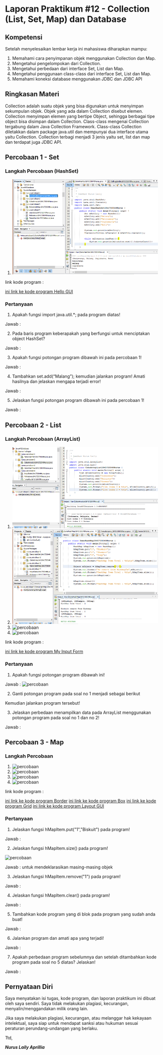 # Laporan Praktikum #12 - Collection (List, Set, Map) dan Database

## Kompetensi

Setelah menyelesaikan lembar kerja ini mahasiswa diharapkan mampu:
1.  Memahami cara penyimpanan objek menggunakan Collection dan Map.
2.  Mengetahui pengelompokan dari Collection.
3.  Mengetahui perbedaan dari interface Set, List dan Map.
4.  Mengetahui penggunaan class-class dari interface Set, List dan Map.
5.  Memahami koneksi database menggunakan JDBC dan JDBC API

## Ringkasan Materi

Collection adalah suatu objek yang bisa digunakan untuk menyimpan sekumpulan objek. Objek yang ada dalam Collection disebut elemen. Collection menyimpan elemen yang bertipe 
Object, sehingga berbagai tipe object  bisa disimpan dalam Collection. Class-class mengenai 
Collection tergabung dalam Java Collection Framework. Class-class Collection diletakkan 
dalam package java.util dan mempunyai dua interface utama yaitu Collection. Collection terbagi menjadi 3 jenis yaitu set, list dan map dan terdapat juga JDBC API.

##  Percobaan 1 - Set

### Langkah Percobaan (HashSet)

1. ![percobaan](img/1.PNG)

link kode program : 

[ini link ke kode program Hello GUI](../../src/12_GUI/HelloGui1841720049Nurus.java)

### Pertanyaan

1.  Apakah fungsi import java.util.*; pada program diatas!

Jawab :

2.  Pada baris program keberapakah yang berfungsi untuk menciptakan object HashSet?

Jawab :

3.  Apakah fungsi potongan program dibawah ini pada percobaan 1! 

Jawab :

4.  Tambahkan set.add(“Malang”); kemudian jalankan program! Amati hasilnya dan jelaskan mengapa terjadi error!

Jawab :

5.  Jelaskan fungsi potongan program dibawah ini pada percobaan 1!

Jawab :

## Percobaan 2 - List

### Langkah Percobaan (ArrayList)

1. ![percobaan](img/2.PNG)
2. ![percobaan](img/3.PNG)
3. ![percobaan](img/4.PNG)
4. ![percobaan](img/5.PNG)

link kode program : 

[ini link ke kode program My Input Form](../../src/11_GUI/MyInputForm1841720049Nurus.java)

### Pertanyaan 
1.  Apakah fungsi potongan program dibawah ini!

Jawab : ![percobaan](img/6.PNG)

2. Ganti potongan program pada soal no 1 menjadi sebagai berikut

Kemudian jalankan program tersebut!

3. Jelaskan perbedaan menampilkan data pada ArrayList menggunakan potongan program pada soal no 1 dan no 2!

Jawab :

## Percobaan 3 - Map
### Langkah Percobaan 

1. ![percobaan](img/7.PNG)
2. ![percobaan](img/8.PNG)
3. ![percobaan](img/9.PNG)
4. ![percobaan](img/10.PNG)

link kode program : 

[ini link ke kode program Border](../../src/11_GUI/Border1841720049Nurus.java)
[ini link ke kode program Box](../../src/11_GUI/Box1841720049Nurus.java)
[ini link ke kode program Grid](../../src/11_GUI/Grid1841720049Nurus.java)
[ini link ke kode program Layout GUI](../../src/11_GUI/LayoutGUI1841720049Nurus.java)

### Pertanyaan 

1. Jelaskan fungsi hMapItem.put("1","Biskuit") pada program!

Jawab :

2. Jelaskan fungsi hMapItem.size() pada program!

![percobaan](img/11.PNG)

Jawab : untuk mendeklarasikan masing-masing objek 

3. Jelaskan fungsi hMapItem.remove("1") pada program!

Jawab :

4. Jelaskan fungsi hMapItem.clear() pada program!

Jawab :

5. Tambahkan kode program yang di blok pada program yang sudah anda buat!

Jawab :

6. Jalankan program dan amati apa yang terjadi! 

Jawab :

7. Apakah perbedaan program sebelumnya dan setelah ditambahkan kode program pada soal no 5 diatas? Jelaskan!

Jawab :


## Pernyataan Diri

Saya menyatakan isi tugas, kode program, dan laporan praktikum ini dibuat oleh saya sendiri. Saya tidak melakukan plagiasi, kecurangan, menyalin/menggandakan milik orang lain.

Jika saya melakukan plagiasi, kecurangan, atau melanggar hak kekayaan intelektual, saya siap untuk mendapat sanksi atau hukuman sesuai peraturan perundang-undangan yang berlaku.

Ttd,

***Nurus Laily Aprillia***